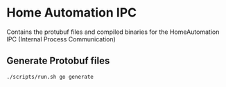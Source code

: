 # Home Automation IPC

Contains the protubuf files and compiled binaries for the HomeAutomation IPC (Internal Process Communication)

## Generate Protobuf files

```sh
./scripts/run.sh go generate
```
